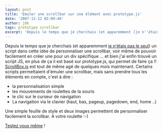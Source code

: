 ```yaml
---
layout: post
title: 'Emuler une scrollbar sur une élément avec prototype.js'
date: '2007-11-12 02:09:46'
author: j0k
tags: prototype scrollbar
excerpt: 'Depuis le temps que je cherchais (et apparemment [je n''étais pas le seul](http://www.j0k3r.net/forum/enfin-une-solution-pour-styler-un-input-file-1914.htm#6215)) un script dans cette idée de personnaliser une scrollbar, voir même de pouvoir facilement en créer une pour un div spécifique ... et bien j''ai enfin trouvé un script JS, en plus de ça il est basé sur      ...'
---
```


Depuis le temps que je cherchais (et apparemment [je n'étais pas le seul](http://www.j0k3r.net/forum/enfin-une-solution-pour-styler-un-input-file-1914.htm#6215)) un script dans cette idée de personnaliser une scrollbar, voir même de pouvoir facilement en créer une pour un div spécifique ... et bien j'ai enfin trouvé un script JS, en plus de ça il est basé sur prototype.js, qui permet de faire ça !!
[ScrollBox.js](http://theblogthatnoonereads.tunasoft.com/scrollbox_js/) est tout de même agé de quelques mois maintenant. Certains scripts permettaient d'émuler une scrollbar, mais sans prendre tous les éléments en compte, c'est à dire :

 * la personnalisation simple
 * les mouvements de roulettes de la souris
 * le clic sur le curseur de navigation
 * La navigation via le clavier (haut, bas, pageup, pagedown, end, home ..)

Une simple feuille de style et deux images permettent de personnaliser facilement la scrollbar.   A votre roulette :-)

[Testez vous même](http://vrac.j0k3r.net/scrollbox_js_0_8/) !
